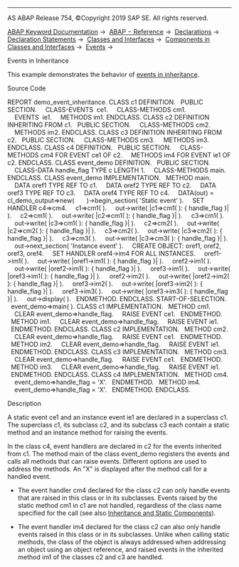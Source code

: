   

* * *

AS ABAP Release 754, ©Copyright 2019 SAP SE. All rights reserved.

[ABAP Keyword Documentation](javascript:call_link\('abenabap.htm'\)) →  [ABAP − Reference](javascript:call_link\('abenabap_reference.htm'\)) →  [Declarations](javascript:call_link\('abendeclarations.htm'\)) →  [Declaration Statements](javascript:call_link\('abenabap_declarations.htm'\)) →  [Classes and Interfaces](javascript:call_link\('abenclasses_and_interfaces.htm'\)) →  [Components in Classes and Interfaces](javascript:call_link\('abenclass_ifac_components.htm'\)) →  [Events](javascript:call_link\('abenevents.htm'\)) → 

Events in Inheritance

This example demonstrates the behavior of [events in inheritance](javascript:call_link\('abeninheritance_events.htm'\)).

Source Code

REPORT demo\_event\_inheritance.
CLASS c1 DEFINITION.
  PUBLIC SECTION.
    CLASS-EVENTS  ce1.
    CLASS-METHODS cm1.
    EVENTS  ie1.
    METHODS im1.
ENDCLASS.
CLASS c2 DEFINITION INHERITING FROM c1.
  PUBLIC SECTION.
    CLASS-METHODS cm2.
    METHODS im2.
ENDCLASS.
CLASS c3 DEFINITION INHERITING FROM c2.
  PUBLIC SECTION.
    CLASS-METHODS cm3.
    METHODS im3.
ENDCLASS.
CLASS c4 DEFINITION.
  PUBLIC SECTION.
    CLASS-METHODS cm4 FOR EVENT ce1 OF c2.
    METHODS im4 FOR EVENT ie1 OF c2.
ENDCLASS.
CLASS event\_demo DEFINITION.
  PUBLIC SECTION.
    CLASS-DATA handle\_flag TYPE c LENGTH 1.
    CLASS-METHODS main.
ENDCLASS.
CLASS event\_demo IMPLEMENTATION.
  METHOD main.
    DATA oref1 TYPE REF TO c1.
    DATA oref2 TYPE REF TO c2.
    DATA oref3 TYPE REF TO c3.
    DATA oref4 TYPE REF TO c4.
    DATA(out) = cl\_demo\_output=>new(
      )->begin\_section( 'Static event' ).
    SET HANDLER c4=>cm4.
    c1=>cm1( ).
    out->write( |c1=>cm1( ): { handle\_flag }| ).
    c2=>cm1( ).
    out->write( |c2=>cm1( ): { handle\_flag }| ).
    c3=>cm1( ).
    out->write( |c3=>cm1( ): { handle\_flag }| ).
    c2=>cm2( ).
    out->write( |c2=>cm2( ): { handle\_flag }| ).
    c3=>cm2( ).
    out->write( |c3=>cm2( ): { handle\_flag }| ).
    c3=>cm3( ).
    out->write( |c3=>cm3( ): { handle\_flag }| ).
    out->next\_section( 'Instance event' ).
    CREATE OBJECT: oref1, oref2, oref3, oref4.
    SET HANDLER oref4->im4 FOR ALL INSTANCES.
    oref1->im1( ).
    out->write( |oref1->im1( ): { handle\_flag }| ).
    oref2->im1( ).
    out->write( |oref2->im1( ): { handle\_flag }| ).
    oref3->im1( ).
    out->write( |oref3->im1( ): { handle\_flag }| ).
    oref2->im2( ).
    out->write( |oref2->im2( ): { handle\_flag }| ).
    oref3->im2( ).
    out->write( |oref3->im2( ): { handle\_flag }| ).
    oref3->im3( ).
    out->write( |oref3->im3( ): { handle\_flag }| ).
    out->display( ).
  ENDMETHOD.
ENDCLASS.
START-OF-SELECTION.
  event\_demo=>main( ).
CLASS c1 IMPLEMENTATION.
  METHOD cm1.
    CLEAR event\_demo=>handle\_flag.
    RAISE EVENT ce1.
  ENDMETHOD.
  METHOD im1.
    CLEAR event\_demo=>handle\_flag.
    RAISE EVENT ie1.
  ENDMETHOD.
ENDCLASS.
CLASS c2 IMPLEMENTATION.
  METHOD cm2.
    CLEAR event\_demo=>handle\_flag.
    RAISE EVENT ce1.
  ENDMETHOD.
  METHOD im2.
    CLEAR event\_demo=>handle\_flag.
    RAISE EVENT ie1.
  ENDMETHOD.
ENDCLASS.
CLASS c3 IMPLEMENTATION.
  METHOD cm3.
    CLEAR event\_demo=>handle\_flag.
    RAISE EVENT ce1.
  ENDMETHOD.
  METHOD im3.
    CLEAR event\_demo=>handle\_flag.
    RAISE EVENT ie1.
  ENDMETHOD.
ENDCLASS.
CLASS c4 IMPLEMENTATION.
  METHOD cm4.
    event\_demo=>handle\_flag = 'X'.
  ENDMETHOD.
  METHOD im4.
    event\_demo=>handle\_flag = 'X'.
  ENDMETHOD.
ENDCLASS.

Description

A static event ce1 and an instance event ie1 are declared in a superclass c1. The superclass c1, its subclass c2, and its subclass c3 each contain a static method and an instance method for raising the events.

In the class c4, event handlers are declared in c2 for the events inherited from c1. The method main of the class event\_demo registers the events and calls all methods that can raise events. Different options are used to address the methods. An "X" is displayed after the method call for a handled event.

-   The event handler cm4 declared for the class c2 can only handle events that are raised in this class or in its subclasses. Events raised by the static method cm1 in c1 are not handled, regardless of the class name specified for the call (see also [Inheritance and Static Components](javascript:call_link\('abeninheritance_statical.htm'\))).

-   The event handler im4 declared for the class c2 can also only handle events raised in this class or in its subclasses. Unlike when calling static methods, the class of the object is always addressed when addressing an object using an object reference, and raised events in the inherited method im1 of the classes c2 and c3 are handled.